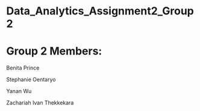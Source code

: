 # Data_Analytics_Assignment2_Group2

# Group 2 Members:

Benita Prince

Stephanie Oentaryo

Yanan Wu

Zachariah Ivan Thekkekara
